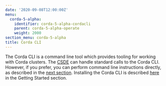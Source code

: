 ```yaml
---
date: '2020-09-08T12:00:00Z'
menu:
  corda-5-alpha:
    identifier: corda-5-alpha-cordacli
    parent: corda-5-alpha-operate
    weight: 2000
section_menu: corda-5-alpha
title: Corda CLI
---
```


<!--db-config - Ben
initial-config - Ben

network - charlie/yash

secret-config - Ben
topic-config - Ben
virtual-node - Me
-->
The Corda CLI is a command line tool which provides tooling for working with Corda clusters.
The [CSDE](../../getting-started/cordapp-standard-development-environment/csde.html) can handle standard calls to the Corda CLI.
However, if you prefer, you can perform command line instructions directly, as described in the [next section](commands.html).
Installing the Corda CLI is described [here](../../getting-started/installing-corda-cli.html) in the Getting Started section.

